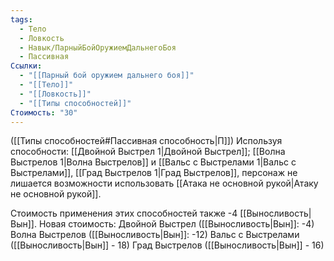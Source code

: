 ```yaml
---
tags:
  - Тело
  - Ловкость
  - Навык/ПарныйБойОружиемДальнегоБоя
  - Пассивная
Ссылки:
  - "[[Парный бой оружием дальнего боя]]"
  - "[[Тело]]"
  - "[[Ловкость]]"
  - "[[Типы способностей]]"
Стоимость: "30"
---
```

([[Типы способностей#Пассивная способность|П]]) Используя способности: [[Двойной Выстрел 1|Двойной Выстрел]]; [[Волна Выстрелов 1|Волна Выстрелов]] и [[Вальс с Выстрелами 1|Вальс с Выстрелами]], [[Град Выстрелов 1|Град Выстрелов]], персонаж не лишается возможности использовать [[Атака не основной рукой|Атаку не основной рукой]].

Стоимость применения этих способностей также -4 [[Выносливость|Вын]]. Новая стоимость:
Двойной Выстрел ([[Выносливость|Вын]]: -4)
Волна Выстрелов ([[Выносливость|Вын]]: -12)
Вальс с Выстрелами ([[Выносливость|Вын]] - 18)
Град Выстрелов ([[Выносливость|Вын]] - 16)